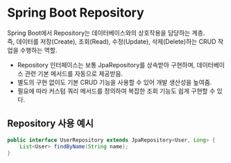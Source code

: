 # Spring Boot Repository
Spring Boot에서 Repository는 데이터베이스와의 상호작용을 담당하는 계층.  
즉, 데이터를 저장(Create), 조회(Read), 수정(Update), 삭제(Delete)하는 CRUD 작업을 수행하는 역할.

- Repository 인터페이스는 보통 JpaRepository를 상속받아 구현하며, 데이터베이스 관련 기본 메서드를 자동으로 제공받음.
- 별도의 구현 없이도 기본 CRUD 기능을 사용할 수 있어 개발 생산성을 높여줌.
- 필요에 따라 커스텀 쿼리 메서드를 정의하여 복잡한 조회 기능도 쉽게 구현할 수 있다.

## Repository 사용 예시

```java
public interface UserRepository extends JpaRepository<User, Long> {
    List<User> findByName(String name); 
}

